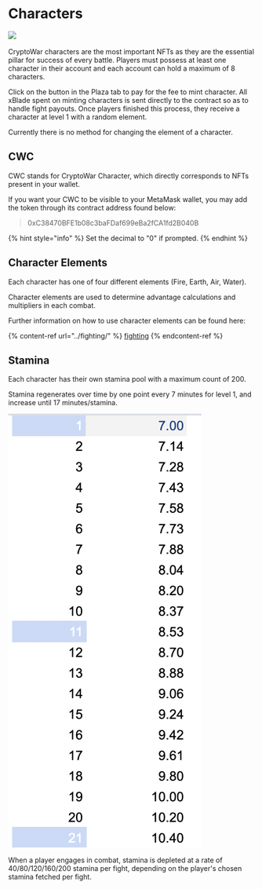 # Characters

[![](https://i.imgur.com/aiCzAty.png)](https://imgur.com/aiCzAty)

CryptoWar characters are the most important NFTs as they are the essential pillar for success of every battle. Players must possess at least one character in their account and each account can hold a maximum of 8 characters.

Click on the button in the Plaza tab to pay for the fee to mint character. All xBlade spent on minting characters is sent directly to the contract so as to handle fight payouts. Once players finished this process, they receive a character at level 1 with a random element.

Currently there is no method for changing the element of a character.

## CWC

CWC stands for CryptoWar Character, which directly corresponds to NFTs present in your wallet.

If you want your CWC to be visible to your MetaMask wallet, you may add the token through its contract address found below:

> 0xC38470BFE1b08c3baFDaf699eBa2fCA1fd2B040B

{% hint style="info" %}
Set the decimal to "0" if prompted.
{% endhint %}

## Character Elements

Each character has one of four different elements (Fire, Earth, Air, Water).

Character elements are used to determine advantage calculations and multipliers in each combat.

Further information on how to use character elements can be found here:

{% content-ref url="../fighting/" %}
[fighting](../fighting/)
{% endcontent-ref %}

## Stamina

Each character has their own stamina pool with a maximum count of 200.

Stamina regenerates over time by one point every 7 minutes for level 1, and increase until 17 minutes/stamina.&#x20;



![Stamina regenration per level](<../../.gitbook/assets/Screen Shot 2021-10-31 at 10.38.25.png>)

When a player engages in combat, stamina is depleted at a rate of 40/80/120/160/200 stamina per fight, depending on the player's chosen stamina fetched per fight.
